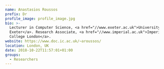```yaml
---
name: Anastasios Roussos
prefix: Dr
profile_image: profile_image.jpg
bio: >-
  Lecturer in Computer Science, <a href="//www.exeter.ac.uk">University of
  Exeter</a>. Research Associate, <a href="//www.imperial.ac.uk">Imperial
  College London</a>.
website: https://www.doc.ic.ac.uk/~aroussos/
location: London, UK
date: 2018-10-22T11:57:01+01:00
groups:
  - Researchers
---
```

